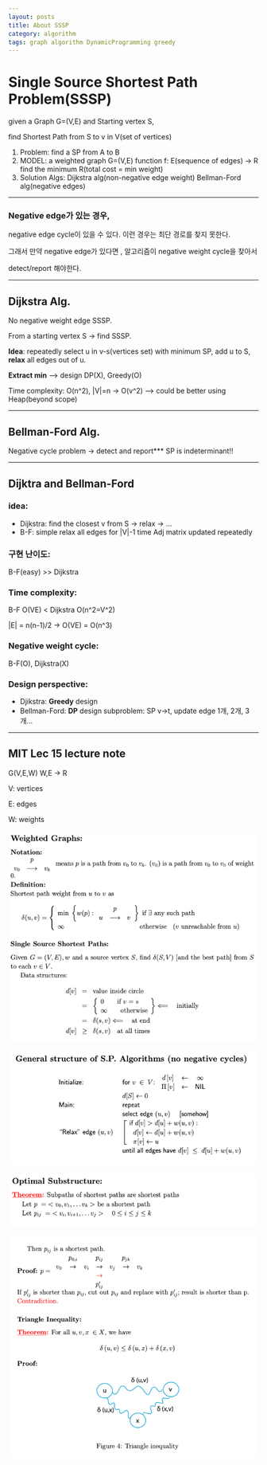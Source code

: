 ```yaml
---
layout: posts
title: About SSSP
category: algorithm
tags: graph algorithm DynamicProgramming greedy
---
```


# Single Source Shortest Path Problem(SSSP)

given a Graph G=(V,E) and Starting vertex S,

find Shortest Path from S to v in V(set of vertices)

1. Problem: find a SP from A to B
2. MODEL: a weighted graph G=(V,E)
   function f: E(sequence of edges) → R
   find the minimum R(total cost = min weight)
3. Solution Algs:
   Dijkstra alg(non-negative edge weight)
   Bellman-Ford alg(negative edges)

---

### Negative edge가 있는 경우,

negative edge cycle이 있을 수 있다. 이런 경우는 최단 경로를 찾지 못한다.

그래서 만약 negative edge가 있다면 , 알고리즘이 negative weight cycle을 찾아서

detect/report 해야한다.

---

## Dijkstra Alg.

No negative weight edge SSSP.

From a starting vertex S → find SSSP.

**Idea**:
repeatedly select u in v-s(vertices set) with minimum SP, add u to S, **relax** all edges out of u.

**Extract min** —> design DP(X), Greedy(O)

Time complexity: O(n^2), |V|=n → O(v^2)
—> could be better using Heap(beyond scope)

---

## Bellman-Ford Alg.

Negative cycle problem → detect and report\*\*\*
SP is indeterminant!!

---

## Dijktra and Bellman-Ford

### idea:

- Dijkstra: find the closest v from S → relax → ...
- B-F: simple relax all edges for |V|-1 time
  Adj matrix updated repeatedly

### 구현 난이도:

B-F(easy) >> Dijkstra

### Time complexity:

B-F O(VE) < Dijkstra O(n^2=V^2)

|E| = n(n-1)/2 → O(VE) = O(n^3)

### Negative weight cycle:

B-F(O), Dijkstra(X)

### Design perspective:

- Djikstra: **Greedy** design
- Bellman-Ford: **DP** design
  subproblem: SP v→t, update edge 1개, 2개, 3개...

---

## MIT Lec 15 lecture note

G(V,E,W) W,E → R

V: vertices

E: edges

W: weights

![SSSP0](/assets/images/sssp0.png)

![SSSP1](/assets/images/sssp1.png)

![SSSP2](/assets/images/sssp2.png)

![SSSP3](/assets/images/sssp3.png)
